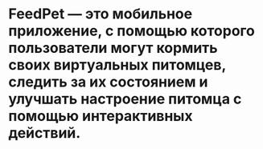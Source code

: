 # FeedPet — это мобильное приложение, с помощью которого пользователи могут кормить своих виртуальных питомцев, следить за их состоянием и улучшать настроение питомца с помощью интерактивных действий.
